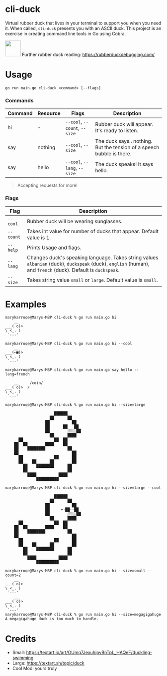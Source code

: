 # cli-duck
Virtual rubber duck that lives in your terminal to support you when you need it. When called, `cli-duck` presents you with an ASCII duck. 
This project is an exercise in creating command line tools in Go using Cobra.

<img src="https://raw.githubusercontent.com/RubberDuckDebugging/rubberduckdebugging.github.io/master/images/rubberducky.png" style="width: 50px" /> Further rubber duck reading: https://rubberduckdebugging.com/

# Usage
`go run main.go cli-duck <command> [--flags]`

### Commands 
| Command | Resource | Flags | Description |
| - | - | - | - |
| hi | - | `--cool`, `--count`, `--size`  | Rubber duck will appear. It's ready to listen. |
| say | nothing | `--cool`, `--size` | The duck says.. nothing. But the tension of a speech bubble is there. |
| say | hello | `--cool`, `--lang`, `--size` | The duck speaks! It says hello. |

> Accepting requests for more!

### Flags
| Flag | Description |
| - | - |
| `--cool` | Rubber duck will be wearing sunglasses. |
| `--count` | Takes int value for number of ducks that appear. Default value is 1. |
| `--help` | Prints Usage and flags. |
| `--lang`  | Changes duck's speaking language. Takes string values `albanian` (duck), `duckspeak` (duck), `english` (human), and `french` (duck). Default is `duckspeak`. |
| `--size` | Takes string value `small` or `large`. Default value is `small`. |

# Examples
```
marykarroqe@Marys-MBP cli-duck % go run main.go hi                    
    __
___( o)>
\ <_. )
 `---'

marykarroqe@Marys-MBP cli-duck % go run main.go hi --cool
    __
___(⌐■)>
\ <_. )
 `---'

marykarroqe@Marys-MBP cli-duck % go run main.go say hello --lang=french 

    __     /coin/
___( o)>  /
\ <_. )
 `---'

marykarroqe@Marys-MBP cli-duck % go run main.go hi --size=large

		              ██████                                    
                    ██      ██                                  
                  ██          ██                                
                  ██      ██   ██                                
                  ██        ░░░░██                              
                    ██      ████                                
      ██              ██  ██                                    
    ██  ██        ████    ██                                    
    ██    ████████          ██                                  
    ██                        ██                                
      ██              ██      ██                                
      ██    ██      ██        ██                                
        ██    ████████      ██                                  
        ██                  ██                                  
          ████          ████                                    
              ██████████      
              
marykarroqe@Marys-MBP cli-duck % go run main.go hi --size=large --cool

		              ██████                                    
                    ██      ██                                  
                  ██          ██                                
                  ██     ⌐-██--██                                
                  ██        ░░░░██                              
                    ██      ████                                
      ██              ██  ██                                    
    ██  ██        ████    ██                                    
    ██    ████████          ██                                  
    ██                        ██                                
      ██              ██      ██                                
      ██    ██      ██        ██                                
        ██    ████████      ██                                  
        ██                  ██                                  
          ████          ████                                    
              ██████████        
              
marykarroqe@Marys-MBP cli-duck % go run main.go hi --size=small --count=2
    __
___( o)>
\ <_. )
 `---'
    __
___( o)>
\ <_. )
 `---'
marykarroqe@Marys-MBP cli-duck % go run main.go hi --size=megagigahuge   
A megagigahuge duck is too much to handle.
```

# Credits
- Small: https://textart.io/art/OUmq7JexuhjpvBnTpL_HAQeF/duckling-swimming
- Large: https://textart.sh/topic/duck
- Cool Mod: yours truly                        
